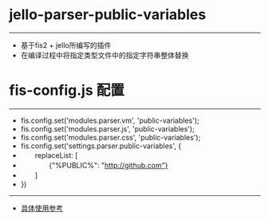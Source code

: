 # jello-parser-public-variables
***
* 基于fis2 + jello所编写的插件
* 在编译过程中将指定类型文件中的指定字符串整体替换


# fis-config.js 配置
***
* fis.config.set('modules.parser.vm', 'public-variables');
* fis.config.set('modules.parser.js', 'public-variables');
* fis.config.set('modules.parser.css', 'public-variables');
* fis.config.set('settings.parser.public-variables', {
* 　　replaceList: [
* 　　　　{"%PUBLIC%": "http://github.com"}
* 　　]
* })

***

* [具体使用参考](http://fex-team.github.io/fis-site/docs/dev/plugin.html)